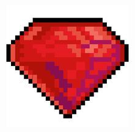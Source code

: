 <img styled="widht: 8px" src="https://github.com/RicCoutinho/riccoutinho/blob/master/ruby.gif"></img>
